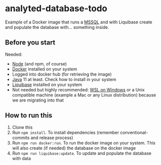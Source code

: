 # analyted-database-todo

Example of a Docker image that runs a [MSSQL](https://hub.docker.com/_/microsoft-mssql-server) and with Liquibase create and populate the database with... something inside.

## Before you start

Needed:

- [Node](https://nodejs.dev/) (and npm, of course)
- [Docker](https://www.docker.com/) installed on your system
- Logged into docker hub (for retrieving the image)
- [Java](https://www.java.com/) 11 at least. Check how to install in your system
- [Liquibase](https://www.liquibase.org/) installed on your system
- Not needed but highly recommended: [WSL on Windows](https://docs.microsoft.com/en-us/windows/wsl/install) or a Unix compatible machine (example a Mac or any Linux distribution) because we are migrating into that

## How to run this

1. Clone this
2. Run `npm install`. To install dependencies (remember conventional-commits and release process)
3. Run `npm run docker:run`. To run the docker image on your system. This will also create (if needed) the database on the docker image
4. Run `npm run liquibase:update`. To update and populate the database with data

